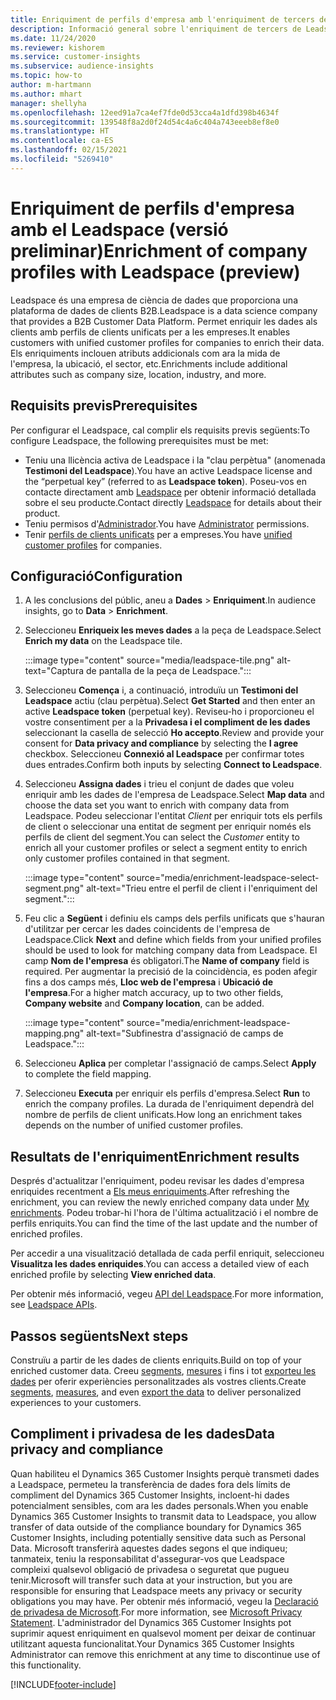 ```yaml
---
title: Enriquiment de perfils d'empresa amb l'enriquiment de tercers de Leadspace
description: Informació general sobre l'enriquiment de tercers de Leadspace.
ms.date: 11/24/2020
ms.reviewer: kishorem
ms.service: customer-insights
ms.subservice: audience-insights
ms.topic: how-to
author: m-hartmann
ms.author: mhart
manager: shellyha
ms.openlocfilehash: 12eed91a7ca4ef7fde0d53cca4a1dfd398b4634f
ms.sourcegitcommit: 139548f8a2d0f24d54c4a6c404a743eeeb8ef8e0
ms.translationtype: HT
ms.contentlocale: ca-ES
ms.lasthandoff: 02/15/2021
ms.locfileid: "5269410"
---
```

# <a name="enrichment-of-company-profiles-with-leadspace-preview"></a><span data-ttu-id="91644-103">Enriquiment de perfils d'empresa amb el Leadspace (versió preliminar)</span><span class="sxs-lookup"><span data-stu-id="91644-103">Enrichment of company profiles with Leadspace (preview)</span></span>

<span data-ttu-id="91644-104">Leadspace és una empresa de ciència de dades que proporciona una plataforma de dades de clients B2B.</span><span class="sxs-lookup"><span data-stu-id="91644-104">Leadspace is a data science company that provides a B2B Customer Data Platform.</span></span> <span data-ttu-id="91644-105">Permet enriquir les dades als clients amb perfils de clients unificats per a les empreses.</span><span class="sxs-lookup"><span data-stu-id="91644-105">It enables customers with unified customer profiles for companies to enrich their data.</span></span> <span data-ttu-id="91644-106">Els enriquiments inclouen atributs addicionals com ara la mida de l'empresa, la ubicació, el sector, etc.</span><span class="sxs-lookup"><span data-stu-id="91644-106">Enrichments include additional attributes such as company size, location, industry, and more.</span></span>

## <a name="prerequisites"></a><span data-ttu-id="91644-107">Requisits previs</span><span class="sxs-lookup"><span data-stu-id="91644-107">Prerequisites</span></span>

<span data-ttu-id="91644-108">Per configurar el Leadspace, cal complir els requisits previs següents:</span><span class="sxs-lookup"><span data-stu-id="91644-108">To configure Leadspace, the following prerequisites must be met:</span></span>

- <span data-ttu-id="91644-109">Teniu una llicència activa de Leadspace i la "clau perpètua" (anomenada **Testimoni del Leadspace**).</span><span class="sxs-lookup"><span data-stu-id="91644-109">You have an active Leadspace license and the “perpetual key” (referred to as **Leadspace token**).</span></span> <span data-ttu-id="91644-110">Poseu-vos en contacte directament amb [Leadspace](https://www.leadspace.com/products/leadspace-on-demand/) per obtenir informació detallada sobre el seu producte.</span><span class="sxs-lookup"><span data-stu-id="91644-110">Contact directly [Leadspace](https://www.leadspace.com/products/leadspace-on-demand/) for details about their product.</span></span>
- <span data-ttu-id="91644-111">Teniu permisos d'[Administrador](permissions.md#administrator).</span><span class="sxs-lookup"><span data-stu-id="91644-111">You have [Administrator](permissions.md#administrator) permissions.</span></span>
- <span data-ttu-id="91644-112">Tenir [perfils de clients unificats](customer-profiles.md) per a empreses.</span><span class="sxs-lookup"><span data-stu-id="91644-112">You have [unified customer profiles](customer-profiles.md) for companies.</span></span>

## <a name="configuration"></a><span data-ttu-id="91644-113">Configuració</span><span class="sxs-lookup"><span data-stu-id="91644-113">Configuration</span></span>

1. <span data-ttu-id="91644-114">A les conclusions del públic, aneu a **Dades** > **Enriquiment**.</span><span class="sxs-lookup"><span data-stu-id="91644-114">In audience insights, go to **Data** > **Enrichment**.</span></span>

1. <span data-ttu-id="91644-115">Seleccioneu **Enriqueix les meves dades** a la peça de Leadspace.</span><span class="sxs-lookup"><span data-stu-id="91644-115">Select **Enrich my data** on the Leadspace tile.</span></span>

   :::image type="content" source="media/leadspace-tile.png" alt-text="Captura de pantalla de la peça de Leadspace.":::

1. <span data-ttu-id="91644-117">Seleccioneu **Comença** i, a continuació, introduïu un **Testimoni del Leadspace** actiu (clau perpètua).</span><span class="sxs-lookup"><span data-stu-id="91644-117">Select **Get Started** and then enter an active **Leadspace token** (perpetual key).</span></span> <span data-ttu-id="91644-118">Reviseu-ho i proporcioneu el vostre consentiment per a la **Privadesa i el compliment de les dades** seleccionant la casella de selecció **Ho accepto**.</span><span class="sxs-lookup"><span data-stu-id="91644-118">Review and provide your consent for **Data privacy and compliance** by selecting the **I agree** checkbox.</span></span> <span data-ttu-id="91644-119">Seleccioneu **Connexió al Leadspace** per confirmar totes dues entrades.</span><span class="sxs-lookup"><span data-stu-id="91644-119">Confirm both inputs by selecting **Connect to Leadspace**.</span></span>

1. <span data-ttu-id="91644-120">Seleccioneu **Assigna dades** i trieu el conjunt de dades que voleu enriquir amb les dades de l'empresa de Leadspace.</span><span class="sxs-lookup"><span data-stu-id="91644-120">Select **Map data** and choose the data set you want to enrich with company data from Leadspace.</span></span> <span data-ttu-id="91644-121">Podeu seleccionar l'entitat *Client* per enriquir tots els perfils de client o seleccionar una entitat de segment per enriquir només els perfils de client del segment.</span><span class="sxs-lookup"><span data-stu-id="91644-121">You can select the *Customer* entity to enrich all your customer profiles or select a segment entity to enrich only customer profiles contained in that segment.</span></span>

   :::image type="content" source="media/enrichment-leadspace-select-segment.png" alt-text="Trieu entre el perfil de client i l'enriquiment del segment.":::

1. <span data-ttu-id="91644-123">Feu clic a **Següent** i definiu els camps dels perfils unificats que s'hauran d'utilitzar per cercar les dades coincidents de l'empresa de Leadspace.</span><span class="sxs-lookup"><span data-stu-id="91644-123">Click **Next** and define which fields from your unified profiles should be used to look for matching company data from Leadspace.</span></span> <span data-ttu-id="91644-124">El camp **Nom de l'empresa** és obligatori.</span><span class="sxs-lookup"><span data-stu-id="91644-124">The **Name of company** field is required.</span></span> <span data-ttu-id="91644-125">Per augmentar la precisió de la coincidència, es poden afegir fins a dos camps més, **Lloc web de l'empresa** i **Ubicació de l'empresa**.</span><span class="sxs-lookup"><span data-stu-id="91644-125">For a higher match accuracy, up to two other fields, **Company website** and **Company location**, can be added.</span></span>

   :::image type="content" source="media/enrichment-leadspace-mapping.png" alt-text="Subfinestra d'assignació de camps de Leadspace.":::
   
1. <span data-ttu-id="91644-127">Seleccioneu **Aplica** per completar l'assignació de camps.</span><span class="sxs-lookup"><span data-stu-id="91644-127">Select **Apply** to complete the field mapping.</span></span>

1. <span data-ttu-id="91644-128">Seleccioneu **Executa** per enriquir els perfils d'empresa.</span><span class="sxs-lookup"><span data-stu-id="91644-128">Select **Run** to enrich the company profiles.</span></span> <span data-ttu-id="91644-129">La durada de l'enriquiment dependrà del nombre de perfils de client unificats.</span><span class="sxs-lookup"><span data-stu-id="91644-129">How long an enrichment takes depends on the number of unified customer profiles.</span></span>

## <a name="enrichment-results"></a><span data-ttu-id="91644-130">Resultats de l'enriquiment</span><span class="sxs-lookup"><span data-stu-id="91644-130">Enrichment results</span></span>

<span data-ttu-id="91644-131">Després d'actualitzar l'enriquiment, podeu revisar les dades d'empresa enriquides recentment a [Els meus enriquiments](enrichment-hub.md).</span><span class="sxs-lookup"><span data-stu-id="91644-131">After refreshing the enrichment, you can review the newly enriched company data under [My enrichments](enrichment-hub.md).</span></span> <span data-ttu-id="91644-132">Podeu trobar-hi l'hora de l'última actualització i el nombre de perfils enriquits.</span><span class="sxs-lookup"><span data-stu-id="91644-132">You can find the time of the last update and the number of enriched profiles.</span></span>

<span data-ttu-id="91644-133">Per accedir a una visualització detallada de cada perfil enriquit, seleccioneu **Visualitza les dades enriquides**.</span><span class="sxs-lookup"><span data-stu-id="91644-133">You can access a detailed view of each enriched profile by selecting **View enriched data**.</span></span>

<span data-ttu-id="91644-134">Per obtenir més informació, vegeu [API del Leadspace](https://support.leadspace.com/hc/en-us/sections/201997649-API).</span><span class="sxs-lookup"><span data-stu-id="91644-134">For more information, see [Leadspace APIs](https://support.leadspace.com/hc/en-us/sections/201997649-API).</span></span>

## <a name="next-steps"></a><span data-ttu-id="91644-135">Passos següents</span><span class="sxs-lookup"><span data-stu-id="91644-135">Next steps</span></span>

<span data-ttu-id="91644-136">Construïu a partir de les dades de clients enriquits.</span><span class="sxs-lookup"><span data-stu-id="91644-136">Build on top of your enriched customer data.</span></span> <span data-ttu-id="91644-137">Creeu [segments](segments.md), [mesures](measures.md) i fins i tot [exporteu les dades](export-destinations.md) per oferir experiències personalitzades als vostres clients.</span><span class="sxs-lookup"><span data-stu-id="91644-137">Create [segments](segments.md), [measures](measures.md), and even [export the data](export-destinations.md) to deliver personalized experiences to your customers.</span></span>

## <a name="data-privacy-and-compliance"></a><span data-ttu-id="91644-138">Compliment i privadesa de les dades</span><span class="sxs-lookup"><span data-stu-id="91644-138">Data privacy and compliance</span></span>

<span data-ttu-id="91644-139">Quan habiliteu el Dynamics 365 Customer Insights perquè transmeti dades a Leadspace, permeteu la transferència de dades fora dels límits de compliment del Dynamics 365 Customer Insights, incloent-hi dades potencialment sensibles, com ara les dades personals.</span><span class="sxs-lookup"><span data-stu-id="91644-139">When you enable Dynamics 365 Customer Insights to transmit data to Leadspace, you allow transfer of data outside of the compliance boundary for Dynamics 365 Customer Insights, including potentially sensitive data such as Personal Data.</span></span> <span data-ttu-id="91644-140">Microsoft transferirà aquestes dades segons el que indiqueu; tanmateix, teniu la responsabilitat d'assegurar-vos que Leadspace compleixi qualsevol obligació de privadesa o seguretat que pugueu tenir.</span><span class="sxs-lookup"><span data-stu-id="91644-140">Microsoft will transfer such data at your instruction, but you are responsible for ensuring that Leadspace meets any privacy or security obligations you may have.</span></span> <span data-ttu-id="91644-141">Per obtenir més informació, vegeu la [Declaració de privadesa de Microsoft](https://go.microsoft.com/fwlink/?linkid=396732).</span><span class="sxs-lookup"><span data-stu-id="91644-141">For more information, see [Microsoft Privacy Statement](https://go.microsoft.com/fwlink/?linkid=396732).</span></span>
<span data-ttu-id="91644-142">L'administrador del Dynamics 365 Customer Insights pot suprimir aquest enriquiment en qualsevol moment per deixar de continuar utilitzant aquesta funcionalitat.</span><span class="sxs-lookup"><span data-stu-id="91644-142">Your Dynamics 365 Customer Insights Administrator can remove this enrichment at any time to discontinue use of this functionality.</span></span>


[!INCLUDE[footer-include](../includes/footer-banner.md)]